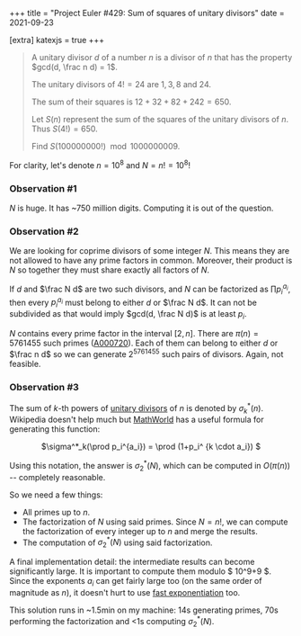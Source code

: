 +++
title = "Project Euler #429: Sum of squares of unitary divisors"
date = 2021-09-23

[extra]
katexjs = true
+++

> A unitary divisor $d$ of a number $n$ is a divisor of $n$ that has the property $gcd(d, \frac n d) = 1$.
>
> The unitary divisors of $4! = 24$ are $1, 3, 8$ and $24$.
>
> The sum of their squares is $12 + 32 + 82 + 242 = 650$.
>
> Let $S(n)$ represent the sum of the squares of the unitary divisors of $n$. Thus $S(4!)=650$.
>
> Find $S(100 000 000!) \mod 1 000 000 009$.

For clarity, let's denote $n=10^8$ and $N=n!=10^8!$

### Observation #1

 $N$ is huge. It has ~$750$ million digits. Computing it is out of the question.

### Observation #2

We are looking for coprime divisors of some integer $N$. This means they are not allowed to have any prime factors in common. Moreover, their product is $N$ so together they must share exactly all factors of $N$.

If $d$ and $\frac N d$ are two such divisors, and $N$ can be factorized as $\prod p_i^{a_i}$, then every $p_i^{a_i}$ must belong to either $d$ or $\frac N d$. It can not be subdivided as that would imply $gcd(d, \frac N d)$ is at least $p_i$.

$N$ contains every prime factor in the interval $[2, n]$. There are $\pi(n) = 5761455$ such primes ([A000720](https://oeis.org/A000720)). Each of them can belong to either $d$ or $\frac n d$ so we can generate $2^{5761455}$ such pairs of divisors. Again, not feasible.

### Observation #3

The sum of $k$-th powers of [unitary divisors](https://en.wikipedia.org/wiki/Unitary_divisor) of $n$ is denoted by $\sigma^*_k(n)$. Wikipedia doesn't help much but [MathWorld](https://web.archive.org/web/20210717050404/http://mathworld.wolfram.com/UnitaryDivisorFunction.html) has a useful formula for generating this function:


<p style="text-align: center;">
$\sigma^*_k(\prod p_i^{a_i}) = \prod (1+p_i^ {k \cdot a_i}) $
</p>

Using this notation, the answer is $\sigma^*_2(N)$, which can be computed in $O(\pi(n))$ -- completely reasonable.

So we need a few things:

- All primes up to $n$.
- The factorization of $N$ using said primes. Since $N=n!$, we can compute the factorization of every integer up to $n$ and merge the results.
- The computation of $\sigma^*_2(N)$ using said factorization.

A final implementation detail: the intermediate results can become significantly large. It is important to compute them modulo $ 10^9+9 $. Since the exponents $a_i$ can get fairly large too (on the same order of magnitude as $n$), it doesn't hurt to use [fast exponentiation](https://en.wikipedia.org/wiki/Exponentiation_by_squaring) too.

This solution runs in ~1.5min on my machine: 14s generating primes, 70s performing the factorization and <1s computing $\sigma^*_2(N)$.
